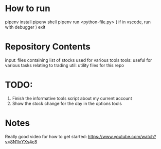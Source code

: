 # How to run
pipenv install
pipenv shell
pipenv run <python3> <python-file.py>
( if in vscode, run with debugger )
exit

# Repository Contents
input:  files containing list of stocks used for various tools
tools:  useful for various tasks relating to trading
util:   utility files for this repo

# TODO:
1. Finish the informative tools script about my current account
2. Show the stock change for the day in the options tools

# Notes
Really good video for how to get started: https://www.youtube.com/watch?v=8N1IxYXs4e8




